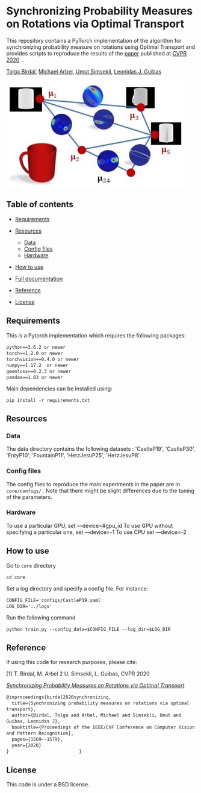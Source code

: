 # Synchronizing Probability Measures on Rotations via Optimal Transport

This repository contains a PyTorch implementation of the algorithm for synchronizing probability measure on rotations using Optimal Transport and provides scripts to reproduce the results of the [paper](https://openaccess.thecvf.com/content_CVPR_2020/papers/Birdal_Synchronizing_Probability_Measures_on_Rotations_via_Optimal_Transport_CVPR_2020_paper.pdf) published at [CVPR 2020](http://cvpr2020.thecvf.com/) .

[Tolga Birdal](https://www.tbirdal.me), [Michael Arbel](https://michaelarbel.github.io/), [Umut Şimşekli](https://www.di.ens.fr/umut.simsekli/), [Leonidas J. Guibas](https://geometry.stanford.edu/member/guibas/)

![Synchornization](spmrot.jpg) 

## Table of contents

* [Requirements](#requirements)

* [Resources](#resources)
   * [Data](#data)
   * [Config files](#config-files)
   * [Hardware](#hardware)

* [How to use](#how-to-use)
* [Full documentation](#full-documentation)
* [Reference](#reference)
* [License](#license)


## Requirements


This is a Pytorch implementation which requires the following packages:

```
python==3.6.2 or newer
torch==1.2.0 or newer
torchvision==0.4.0 or newer
numpy==1.17.2  or newer
geomloss==0.2.3 or newer
pandas==1.03 or newer
```

Main dependencies can be installed using:

```
pip install -r requirements.txt
```



## Resources

### Data

The data directory contains the following datasets : 'CastleP19', 'CastleP30', 'EntyP10', 'FountainP11', 'HerzJesuP25', 'HerzJesuP8'

### Config files
The config files to reproduce the main experiments in the paper are in ```core/configs/``` . Note that there might be slight differences due to the tuning of the parameters.


### Hardware

To use a particular GPU, set —device=#gpu_id
To use GPU without specifying a particular one, set —device=-1
To use CPU set —device=-2



## How to use


Go to ```core``` directory

```
cd core 
```
Set a log directory and specify a config file. For instance:
```
CONFIG_FILE='configs/CastleP19.yaml'
LOG_DIR='../logs'

```

Run the following command 

```
python train.py --config_data=$CONFIG_FILE --log_dir=$LOG_DIR
```
 


## Reference

If using this code for research purposes, please cite:

[1] T. Birdal,  M. Arbel 2 U. Simsekli, L. Guibas, CVPR 2020 

[*Synchronizing Probability Measures on Rotations via Optimal Transport*](https://openaccess.thecvf.com/content_CVPR_2020/papers/Birdal_Synchronizing_Probability_Measures_on_Rotations_via_Optimal_Transport_CVPR_2020_paper.pdf)

```
@inproceedings{birdal2020synchronizing,
  title={Synchronizing probability measures on rotations via optimal transport},
  author={Birdal, Tolga and Arbel, Michael and Simsekli, Umut and Guibas, Leonidas J},
  booktitle={Proceedings of the IEEE/CVF Conference on Computer Vision and Pattern Recognition},
  pages={1569--1579},
  year={2020}
}                          }
```

## License 

This code is under a BSD license.